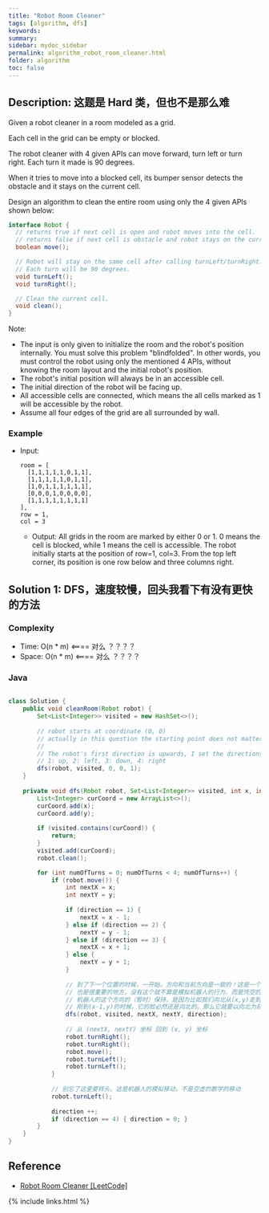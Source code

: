```yaml
---
title: "Robot Room Cleaner"
tags: [algorithm, dfs]
keywords:
summary:
sidebar: mydoc_sidebar
permalink: algorithm_robot_room_cleaner.html
folder: algorithm
toc: false
---
```


## Description: 这题是 Hard 类，但也不是那么难
Given a robot cleaner in a room modeled as a grid.

Each cell in the grid can be empty or blocked.

The robot cleaner with 4 given APIs can move forward, turn left or turn right. Each turn it made is 90 degrees.

When it tries to move into a blocked cell, its bumper sensor detects the obstacle and it stays on the current cell.

Design an algorithm to clean the entire room using only the 4 given APIs shown below:
```java
interface Robot {
  // returns true if next cell is open and robot moves into the cell.
  // returns false if next cell is obstacle and robot stays on the current cell.
  boolean move();

  // Robot will stay on the same cell after calling turnLeft/turnRight.
  // Each turn will be 90 degrees.
  void turnLeft();
  void turnRight();

  // Clean the current cell.
  void clean();
}
```

Note:
* The input is only given to initialize the room and the robot's position internally. You must solve this problem "blindfolded". In other words, you must control the robot using only the mentioned 4 APIs, without knowing the room layout and the initial robot's position.
* The robot's initial position will always be in an accessible cell.
* The initial direction of the robot will be facing up.
* All accessible cells are connected, which means the all cells marked as 1 will be accessible by the robot.
* Assume all four edges of the grid are all surrounded by wall.

### Example
* Input: 
  ```
  room = [
    [1,1,1,1,1,0,1,1],
    [1,1,1,1,1,0,1,1],
    [1,0,1,1,1,1,1,1],
    [0,0,0,1,0,0,0,0],
    [1,1,1,1,1,1,1,1]
  ],
  row = 1,
  col = 3
  ```
  * Output: All grids in the room are marked by either 0 or 1. 0 means the cell is blocked, while 1 means the cell is accessible. The robot initially starts at the position of row=1, col=3. From the top left corner, its position is one row below and three columns right.

## Solution 1: DFS，速度较慢，回头我看下有没有更快的方法

### Complexity
* Time: O(n * m) <==== 对么 ？？？？
* Space: O(n * m) <==== 对么 ？？？？

### Java
```java

class Solution {
    public void cleanRoom(Robot robot) {
        Set<List<Integer>> visited = new HashSet<>();
        
        // robot starts at coordinate (0, 0)
        // actually in this question the starting point does not matter
        // 
        // The robot's first direction is upwards, I set the directions as:
        // 1: up, 2: left, 3: down, 4: right
        dfs(robot, visited, 0, 0, 1);
    }
    
    private void dfs(Robot robot, Set<List<Integer>> visited, int x, int y, int direction) {
        List<Integer> curCoord = new ArrayList<>();
        curCoord.add(x);
        curCoord.add(y);
        
        if (visited.contains(curCoord)) {
            return;
        }
        visited.add(curCoord);
        robot.clean();

        for (int numOfTurns = 0; numOfTurns < 4; numOfTurns++) {
            if (robot.move()) {
                int nextX = x;
                int nextY = y;
                
                if (direction == 1) {
                    nextX = x - 1;
                } else if (direction == 2) {
                    nextY = y - 1;
                } else if (direction == 3) {
                    nextX = x + 1;
                } else {
                    nextY = y + 1;
                }
                
                // 到了下一个位置的时候，一开始，方向和当前方向是一致的！这是一个不易想到的地方，
                // 也是很重要的地方，没有这个就不算是模拟机器人的行为，而是凭空的移动。
                // 机器人的这个方向的（暂时）保持，是因为比如我们向北从(x,y)走到(x-1,y)的时候，机器人
                // 刚到(x-1,y)的时候，它的脸必然还是向北的。那么它就要以向北为初始条件，转动四次，走四个方向。
                dfs(robot, visited, nextX, nextY, direction);
            
                // 从 (nextX, nextY) 坐标 回到 (x, y) 坐标
                robot.turnRight();
                robot.turnRight();
                robot.move();
                robot.turnLeft();
                robot.turnLeft();
            }
            
            // 别忘了这里要转头。这是机器人的模拟移动，不是空虚的数学的移动
            robot.turnLeft();
            
            direction ++;
            if (direction == 4) { direction = 0; }
        }
    }
}
```

## Reference
* [Robot Room Cleaner [LeetCode]](https://leetcode.com/problems/robot-room-cleaner/description/)

{% include links.html %}
